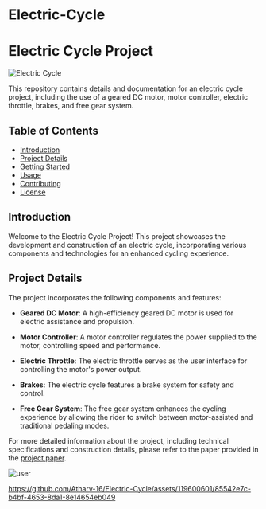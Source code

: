 # Electric-Cycle
# Electric Cycle Project

![Electric Cycle](electric_cycle.jpg)

This repository contains details and documentation for an electric cycle project, including the use of a geared DC motor, motor controller, electric throttle, brakes, and free gear system.

## Table of Contents

- [Introduction](#introduction)
- [Project Details](#project-details)
- [Getting Started](#getting-started)
- [Usage](#usage)
- [Contributing](#contributing)
- [License](#license)

## Introduction

Welcome to the Electric Cycle Project! This project showcases the development and construction of an electric cycle, incorporating various components and technologies for an enhanced cycling experience.

## Project Details

The project incorporates the following components and features:

- **Geared DC Motor**: A high-efficiency geared DC motor is used for electric assistance and propulsion.

- **Motor Controller**: A motor controller regulates the power supplied to the motor, controlling speed and performance.

- **Electric Throttle**: The electric throttle serves as the user interface for controlling the motor's power output.

- **Brakes**: The electric cycle features a brake system for safety and control.

- **Free Gear System**: The free gear system enhances the cycling experience by allowing the rider to switch between motor-assisted and traditional pedaling modes.

For more detailed information about the project, including technical specifications and construction details, please refer to the paper provided in the [project paper](paper.pdf).


![user](test_run.gif)



https://github.com/Atharv-16/Electric-Cycle/assets/119600601/85542e7c-b4bf-4653-8da1-8e14654eb049

